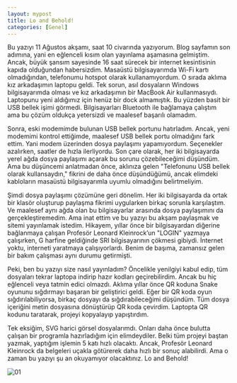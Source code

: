 ```yaml
---
layout: mypost
title: Lo and Behold!
categories: [Genel]
---
```

Bu yazıyı 11 Ağustos akşamı, saat 10 civarında yazıyorum. Blog sayfamın son adımına, yani en eğlenceli kısım olan yayınlama aşamasına gelmiştim. Ancak, büyük şansım sayesinde 16 saat sürecek bir internet kesintisinin kapıda olduğundan habersizdim. Masaüstü bilgisayarımda Wi-Fi kartı olmadığından, telefonumu hotspot olarak kullanamıyordum. O sırada aklıma kız arkadaşımın laptopu geldi. Tek sorun, asıl dosyaların Windows bilgisayarımda olması ve kız arkadaşımın bir MacBook Air kullanmasıydı. Laptopunu yeni aldığımız için henüz bir dock almamıştık. Bu yüzden basit bir USB bellek işimi görmedi. Bilgisayarları Bluetooth ile bağlamaya çalıştım ama bu çözüm oldukça yetersizdi ve maalesef başarılı olamadım.

Sonra, eski modemimde bulunan USB bellek portunu hatırladım. Ancak, yeni modemimi kontrol ettiğimde, maalesef USB bellek portu olmadığını fark ettim. Yani modem üzerinden dosya paylaşımı yapamıyordum. Seçenekler azalırken, saatler de hızla ilerliyordu. Son çare olarak, her iki bilgisayarda yerel ağda dosya paylaşımı açarak bu sorunu çözebileceğimi düşündüm. Ama bu düşüncemi anlatmadan önce, aklınıza gelen "Telefonunu USB bellek olarak kullansaydın," fikrini de daha önce düşündüğümü, ancak elimdeki kabloların masaüstü bilgisayarımla uyumlu olmadığını belirtmeliyim.

Şimdi dosya paylaşımı çözümüne geri dönelim. Her iki bilgisayarda da ortak bir klasör oluşturup paylaşma fikrimi uygularken birkaç sorunla karşılaştım. Ve maalesef aynı ağda olan bu bilgisayarlar arasında dosya paylaşımını da gerçekleştiremedim. Ama inat ettim ve bu yazıyı bu akşam paylaşmak ve sitemi yayınlamak istedim. Hikayem, yıllar önce bir bilgisayardan diğerine bağlanmaya çalışan Profesör Leonard Kleinrock’un "LOGIN" yazmaya çalışırken, G harfine geldiğinde SRI bilgisayarının çökmesi gibiydi. İnternet yoktu, interneti yaratmaya çalışıyorlardı. Benim de başıma, zamansız gelen bir bakım çalışması aynı durumu getirmişti. 

Peki, ben bu yazıyı size nasıl yayınladım? Öncelikle yenilgiyi kabul edip, tüm dosyaları tekrar laptopa indirip hazır kodları geçirebilirdim. Ancak bu hiç eğlenceli veya tatmin edici olmazdı. Aklıma yıllar önce QR koduna Snake oyununu sığdırmayı başaran bir geliştirici geldi. Eğer bir QR koda oyun sığdırılabiliyorsa, birkaç dosyayı da sığdırabileceğimi düşündüm. Tüm dosya içeriğini metin dosyasına dönüştürüp QR koda çevirdim. Laptopta QR kodunu taratarak, projeyi kopyalayıp yapıştırdım.

Tek eksiğim, SVG harici görsel dosyalarımdı. Onları daha önce bulutta çalışan bir programla hazırladığım için elimdeydiler. Belki tüm projeyi baştan yazmak, yaptığım işlemin 5 katı hızlı olacaktı. Ancak, Profesör Leonard Kleinrock da belgeleri uçakla götürerek daha hızlı bir sonuç alabilirdi. Ama o zaman bu yazıyı şu an okuyamıyor olacaktınız. Lo and Behold!

![01](01.jpg)